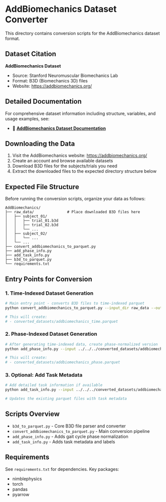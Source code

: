 # AddBiomechanics Dataset Converter

This directory contains conversion scripts for the AddBiomechanics dataset format.

## Dataset Citation

**AddBiomechanics Dataset**
- Source: Stanford Neuromuscular Biomechanics Lab
- Format: B3D (Biomechanics 3D) files
- Website: https://addbiomechanics.org/

## Detailed Documentation

For comprehensive dataset information including structure, variables, and usage examples, see:
- 📖 [**AddBiomechanics Dataset Documentation**](../../../docs/datasets_documentation/dataset_addbiomechanics.md)

## Downloading the Data

1. Visit the AddBiomechanics website: https://addbiomechanics.org/
2. Create an account and browse available datasets
3. Download B3D files for the subjects/trials you need
4. Extract the downloaded files to the expected directory structure below

## Expected File Structure

Before running the conversion scripts, organize your data as follows:

```
AddBiomechanics/
├── raw_data/               # Place downloaded B3D files here
│   ├── subject_01/
│   │   ├── trial_01.b3d
│   │   ├── trial_02.b3d
│   │   └── ...
│   ├── subject_02/
│   │   └── ...
│   └── ...
├── convert_addbiomechanics_to_parquet.py
├── add_phase_info.py
├── add_task_info.py
├── b3d_to_parquet.py
└── requirements.txt
```

## Entry Points for Conversion

### 1. Time-Indexed Dataset Generation

```bash
# Main entry point - converts B3D files to time-indexed parquet
python convert_addbiomechanics_to_parquet.py --input_dir raw_data --output_dir ../../../converted_datasets

# This will create:
# - converted_datasets/addbiomechanics_time.parquet
```

### 2. Phase-Indexed Dataset Generation

```bash
# After generating time-indexed data, create phase-normalized version
python add_phase_info.py --input ../../../converted_datasets/addbiomechanics_time.parquet

# This will create:
# - converted_datasets/addbiomechanics_phase.parquet
```

### 3. Optional: Add Task Metadata

```bash
# Add detailed task information if available
python add_task_info.py --input ../../../converted_datasets/addbiomechanics_time.parquet

# Updates the existing parquet files with task metadata
```

## Scripts Overview

- `b3d_to_parquet.py` - Core B3D file parser and converter
- `convert_addbiomechanics_to_parquet.py` - Main conversion pipeline
- `add_phase_info.py` - Adds gait cycle phase normalization
- `add_task_info.py` - Adds task metadata and labels

## Requirements

See `requirements.txt` for dependencies. Key packages:
- nimblephysics
- torch
- pandas
- pyarrow